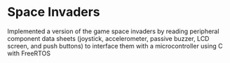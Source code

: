 # Space Invaders

Implemented a version of the game space invaders by reading peripheral
component data sheets (joystick, accelerometer, passive buzzer, LCD screen, and push buttons) to
interface them with a microcontroller using C with FreeRTOS
